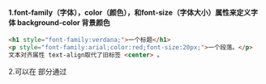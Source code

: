 #### 1.font-family（字体），color（颜色），和font-size（字体大小）属性来定义字体 background-color 背景颜色

```html
<h1 style="font-family:verdana;">一个标题</h1>
<p style="font-family:arial;color:red;font-size:20px;">一个段落。</p>
文本对齐属性 text-align取代了旧标签 <center> 。
```

2.可以在<head> 部分通过 <style>标签定义内部样式表

```html
<head>
<style type="text/css">
body {background-color:yellow;}
p {color:blue;}
</style>
</head>
```

3.外部样式表

```html
<head>
<link rel="stylesheet" type="text/css" href="mystyle.css">
</head>
```

4.